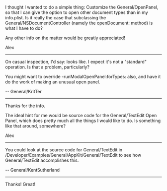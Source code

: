 I thought I wanted to do a simple thing: Customize the General/OpenPanel, so that I can give the option to open other document types than in my info.plist.
Is it really the case that subclassing the General/NSDocumentController (namely the openDocument: method) is what I have to do?

Any other info on the matter would be greatly appreciated!

Alex

----

On casual inspection, I'd say: looks like. I expect it's not a "standard" operation. Is that a problem, particularly?

You might want to override -runModalOpenPanel:forTypes: also, and have it do the work of making an unusual open panel.

-- General/KritTer

----

Thanks for the info.

The ideal hint for me would be source code for the General/TextEdit Open Panel, which does pretty much all the things I would like to do. Is something like that around, somewhere?

Alex

----

You could look at the source code for General/TextEdit in /Developer/Examples/General/AppKit/General/TextEdit to see how General/TextEdit accomplishes this.

-- General/KentSutherland

----

Thanks! Great!